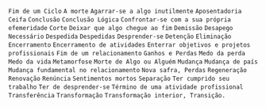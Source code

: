 `Fim de um Ciclo` `A morte` `Agarrar-se a algo inutilmente` `Aposentadoria` `Ceifa` `Conclusão` `Conclusão Lógica` `Confrontar-se com a sua própria efemeridade` `Corte` `Deixar que algo chegue ao fim` `Demissão` `Desapego Necessário` `Despedida` `Despedidas` `Desprender-se` `Detenção` `Eliminação` `Encerramento` `Encerramento de atividades` `Enterrar objetivos e projetos profissionais` `Fim de um relacionamento` `Ganhos e Perdas` `Medo da perda` `Medo da vida` `Metamorfose` `Morte de Algo ou Alguém` `Mudança` `Mudança de país` `Mudança fundamental no relacionamento` `Nova safra, Perdas` `Regeneração` `Renovação` `Renúncia` `Sentimentos mortos` `Separação` `Ter cumprido seu trabalho` `Ter de desprender-se` `Término de uma atividade profissional` `Transferência` `Transformação` `Transformação interior, Transição.`  